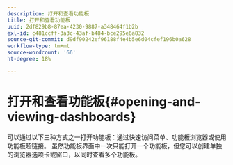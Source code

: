 ```yaml
---
description: 打开和查看功能板
title: 打开和查看功能板
uuid: 2df829b8-87ea-4230-9887-a348464f1b2b
exl-id: c481ccff-3a3c-43af-b484-bce295e6a832
source-git-commit: d9df90242ef96188f4e4b5e6d04cfef196b0a628
workflow-type: tm+mt
source-wordcount: '66'
ht-degree: 18%

---
```


# 打开和查看功能板{#opening-and-viewing-dashboards}

可以通过以下三种方式之一打开功能板：通过快速访问菜单、功能板浏览器或使用功能板超链接。 虽然功能板界面中一次只能打开一个功能板，但您可以创建单独的浏览器选项卡或窗口，以同时查看多个功能板。
